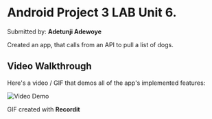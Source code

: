 # Android Project 3 LAB Unit 6.

Submitted by: **Adetunji Adewoye**

Created an app, that calls from an API to pull a list of dogs.

## Video Walkthrough
Here's a video / GIF that demos all of the app's implemented features:


<img src= "http://g.recordit.co/l4pxuCY00J.gif" title='Video Walkthrough' width='' alt='Video Demo' />

GIF created with **Recordit**
